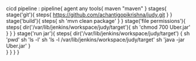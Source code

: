 cicd pipeline :
pipeline{
    agent any
    tools{
        maven "maven"
    }
    stages{
        stage('git'){
            steps{
               https://github.com/achantigopikrishna/judy.git
            }
        }
        stage('build'){
            steps{
                sh 'mvn clean package'
            }
        }
        stage('file permissions'){
            steps{
                dir('/var/lib/jenkins/workspace/judy/target'){
                    sh 'chmod 700 Uber.jar'
                }
            }
        }
        stage('run jar'){
            steps{
                dir('/var/lib/jenkins/workspace/judy/target') {
                    sh 'pwd'
                    sh 'ls -l'
                    sh 'ls -l /var/lib/jenkins/workspace/judy/target' 
                    sh 'java -jar Uber.jar'
                }    
            }
        }
    }
}
